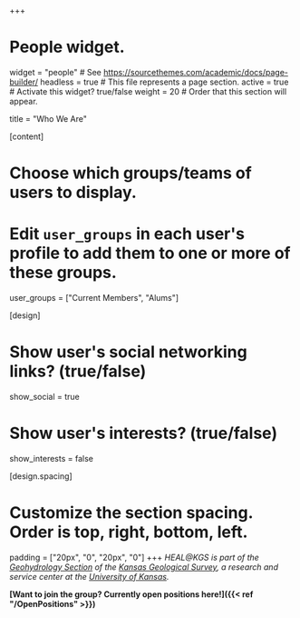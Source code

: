 +++
# People widget.
widget = "people"  # See https://sourcethemes.com/academic/docs/page-builder/
headless = true  # This file represents a page section.
active = true  # Activate this widget? true/false
weight = 20  # Order that this section will appear.

title = "Who We Are"

[content]
  # Choose which groups/teams of users to display.
  #   Edit `user_groups` in each user's profile to add them to one or more of these groups.
  user_groups = ["Current Members", "Alums"]

[design]
  # Show user's social networking links? (true/false)
  show_social = true

  # Show user's interests? (true/false)
  show_interests = false

[design.spacing]
  # Customize the section spacing. Order is top, right, bottom, left.
  padding = ["20px", "0", "20px", "0"]
+++
*HEAL@KGS is part of the [Geohydrology Section](http://www.kgs.ku.edu/Hydro/hydroIndex.html) of the [Kansas Geological Survey](http://www.kgs.ku.edu/), a research and service center at the [University of Kansas](https://ku.edu/).*

**[Want to join the group? Currently open positions here!]({{< ref "/OpenPositions" >}})**
